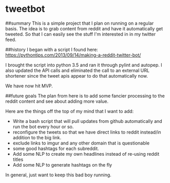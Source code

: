 # tweetbot

##summary
This is a simple project that I plan on running on a regular basis.  The idea is to grab content from reddit and have it automatically get tweeted.   So that I can easily see the stuff I'm interested in in my twitter feed.   

##history
I began with a script I found here: https://pythontips.com/2013/09/14/making-a-reddit-twitter-bot/

I brought the script into python 3.5 and ran it through pylint and autopep.  I also updated the API calls and eliminated the call to an external URL shortener since the tweet apis appear to do that automatically now.   

We have now hit MVP.   

##future goals 
The plan from here is to add some fancier processing to the reddit content and see about adding more value.

Here are the things off the top of my mind that I want to add: 
* Write a bash script that will pull updates from github automatically and run the bot every hour or so.  
* reconfigure the tweets so that we have direct links to reddit instead/in addition to the big link.   
* exclude links to imgur and any other domain that is questionable 
* some good hashtags for each subreddit.    
* Add some NLP to create my own headlines instead of re-using reddit titles 
* Add some NLP to generate hashtags on the fly 

In general, just want to keep this bad boy running.   
